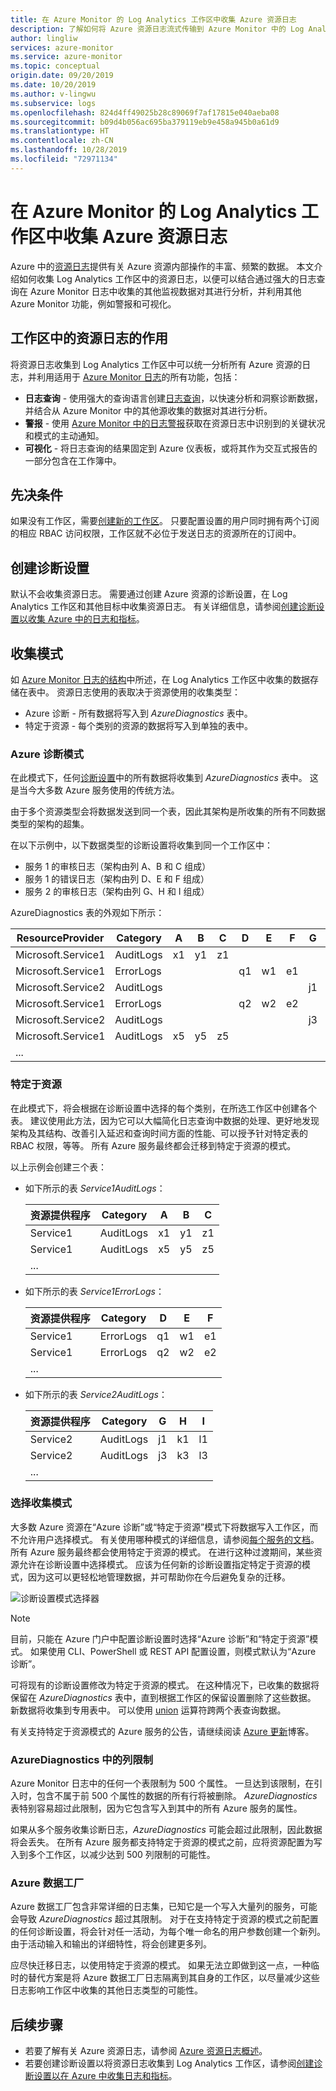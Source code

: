 ```yaml
---
title: 在 Azure Monitor 的 Log Analytics 工作区中收集 Azure 资源日志
description: 了解如何将 Azure 资源日志流式传输到 Azure Monitor 中的 Log Analytics 工作区。
author: lingliw
services: azure-monitor
ms.service: azure-monitor
ms.topic: conceptual
origin.date: 09/20/2019
ms.date: 10/20/2019
ms.author: v-lingwu
ms.subservice: logs
ms.openlocfilehash: 824d4ff49025b28c89069f7af17815e040aeba08
ms.sourcegitcommit: b09d4b056ac695ba379119eb9e458a945b0a61d9
ms.translationtype: HT
ms.contentlocale: zh-CN
ms.lasthandoff: 10/28/2019
ms.locfileid: "72971134"
---
```

# <a name="collect-azure-resource-logs-in-log-analytics-workspace-in-azure-monitor"></a>在 Azure Monitor 的 Log Analytics 工作区中收集 Azure 资源日志
Azure 中的[资源日志](resource-logs-overview.md)提供有关 Azure 资源内部操作的丰富、频繁的数据。 本文介绍如何收集 Log Analytics 工作区中的资源日志，以便可以结合通过强大的日志查询在 Azure Monitor 日志中收集的其他监视数据对其进行分析，并利用其他 Azure Monitor 功能，例如警报和可视化。 


## <a name="what-you-can-do-with-resource-logs-in-a-workspace"></a>工作区中的资源日志的作用
将资源日志收集到 Log Analytics 工作区中可以统一分析所有 Azure 资源的日志，并利用适用于 [Azure Monitor 日志](data-platform-logs.md)的所有功能，包括：

* **日志查询** - 使用强大的查询语言创建[日志查询](../log-query/log-query-overview.md)，以快速分析和洞察诊断数据，并结合从 Azure Monitor 中的其他源收集的数据对其进行分析。
* **警报** - 使用 [Azure Monitor 中的日志警报](alerts-log.md)获取在资源日志中识别到的关键状况和模式的主动通知。
* **可视化** - 将日志查询的结果固定到 Azure 仪表板，或将其作为交互式报告的一部分包含在工作簿中。

## <a name="prerequisites"></a>先决条件
如果没有工作区，需要[创建新的工作区](../learn/quick-create-workspace.md)。 只要配置设置的用户同时拥有两个订阅的相应 RBAC 访问权限，工作区就不必位于发送日志的资源所在的订阅中。

## <a name="create-a-diagnostic-setting"></a>创建诊断设置
默认不会收集资源日志。 需要通过创建 Azure 资源的诊断设置，在 Log Analytics 工作区和其他目标中收集资源日志。 有关详细信息，请参阅[创建诊断设置以收集 Azure 中的日志和指标](diagnostic-settings.md)。

## <a name="collection-mode"></a>收集模式
如 [Azure Monitor 日志的结构](../log-query/logs-structure.md)中所述，在 Log Analytics 工作区中收集的数据存储在表中。 资源日志使用的表取决于资源使用的收集类型：

- Azure 诊断 - 所有数据将写入到 _AzureDiagnostics_ 表中。
- 特定于资源 - 每个类别的资源的数据将写入到单独的表中。

### <a name="azure-diagnostics-mode"></a>Azure 诊断模式 
在此模式下，任何[诊断设置](diagnostic-settings.md)中的所有数据将收集到 _AzureDiagnostics_ 表中。 这是当今大多数 Azure 服务使用的传统方法。

由于多个资源类型会将数据发送到同一个表，因此其架构是所收集的所有不同数据类型的架构的超集。

在以下示例中，以下数据类型的诊断设置将收集到同一个工作区中：

- 服务 1 的审核日志（架构由列 A、B 和 C 组成）  
- 服务 1 的错误日志（架构由列 D、E 和 F 组成）  
- 服务 2 的审核日志（架构由列 G、H 和 I 组成）  

AzureDiagnostics 表的外观如下所示：  

| ResourceProvider    | Category     | A  | B  | C  | D  | E  | F  | G  | H  | I  |
| -- | -- | -- | -- | -- | -- | -- | -- | -- | -- | -- |
| Microsoft.Service1 | AuditLogs    | x1 | y1 | z1 |    |    |    |    |    |    |
| Microsoft.Service1 | ErrorLogs    |    |    |    | q1 | w1 | e1 |    |    |    |
| Microsoft.Service2 | AuditLogs    |    |    |    |    |    |    | j1 | k1 | l1 |
| Microsoft.Service1 | ErrorLogs    |    |    |    | q2 | w2 | e2 |    |    |    |
| Microsoft.Service2 | AuditLogs    |    |    |    |    |    |    | j3 | k3 | l3 |
| Microsoft.Service1 | AuditLogs    | x5 | y5 | z5 |    |    |    |    |    |    |
| ... |

### <a name="resource-specific"></a>特定于资源
在此模式下，将会根据在诊断设置中选择的每个类别，在所选工作区中创建各个表。 建议使用此方法，因为它可以大幅简化日志查询中数据的处理、更好地发现架构及其结构、改善引入延迟和查询时间方面的性能、可以授予针对特定表的 RBAC 权限，等等。 所有 Azure 服务最终都会迁移到特定于资源的模式。 

以上示例会创建三个表：
 
- 如下所示的表 *Service1AuditLogs*：

    | 资源提供程序 | Category | A | B | C |
    | -- | -- | -- | -- | -- |
    | Service1 | AuditLogs | x1 | y1 | z1 |
    | Service1 | AuditLogs | x5 | y5 | z5 |
    | ... |

- 如下所示的表 *Service1ErrorLogs*：  

    | 资源提供程序 | Category | D | E | F |
    | -- | -- | -- | -- | -- | 
    | Service1 | ErrorLogs |  q1 | w1 | e1 |
    | Service1 | ErrorLogs |  q2 | w2 | e2 |
    | ... |

- 如下所示的表 *Service2AuditLogs*：  

    | 资源提供程序 | Category | G | H | I |
    | -- | -- | -- | -- | -- |
    | Service2 | AuditLogs | j1 | k1 | l1|
    | Service2 | AuditLogs | j3 | k3 | l3|
    | ... |



### <a name="select-the-collection-mode"></a>选择收集模式
大多数 Azure 资源在“Azure 诊断”或“特定于资源”模式下将数据写入工作区，而不允许用户选择模式。   有关使用哪种模式的详细信息，请参阅[每个服务的文档](diagnostic-logs-schema.md)。 所有 Azure 服务最终都会使用特定于资源的模式。 在进行这种过渡期间，某些资源允许在诊断设置中选择模式。 应该为任何新的诊断设置指定特定于资源的模式，因为这可以更轻松地管理数据，并可帮助你在今后避免复杂的迁移。
  
   ![诊断设置模式选择器](media/resource-logs-collect-workspace/diagnostic-settings-mode-selector.png)




> [!NOTE]
> 目前，只能在 Azure 门户中配置诊断设置时选择“Azure 诊断”和“特定于资源”模式。   如果使用 CLI、PowerShell 或 REST API 配置设置，则模式默认为“Azure 诊断”。 

可将现有的诊断设置修改为特定于资源的模式。 在这种情况下，已收集的数据将保留在 _AzureDiagnostics_ 表中，直到根据工作区的保留设置删除了这些数据。 新数据将收集到专用表中。 可以使用 [union](https://docs.microsoft.com/azure/kusto/query/unionoperator) 运算符跨两个表查询数据。

有关支持特定于资源模式的 Azure 服务的公告，请继续阅读 [Azure 更新](https://www.azure.cn/zh-cn/what-is-new/)博客。

### <a name="column-limit-in-azurediagnostics"></a>AzureDiagnostics 中的列限制
Azure Monitor 日志中的任何一个表限制为 500 个属性。 一旦达到该限制，在引入时，包含不属于前 500 个属性的数据的所有行将被删除。 *AzureDiagnostics* 表特别容易超过此限制，因为它包含写入到其中的所有 Azure 服务的属性。

如果从多个服务收集诊断日志，_AzureDiagnostics_ 可能会超过此限制，因此数据将会丢失。 在所有 Azure 服务都支持特定于资源的模式之前，应将资源配置为写入到多个工作区，以减少达到 500 列限制的可能性。

### <a name="azure-data-factory"></a>Azure 数据工厂
Azure 数据工厂包含非常详细的日志集，已知它是一个写入大量列的服务，可能会导致 _AzureDiagnostics_ 超过其限制。 对于在支持特定于资源的模式之前配置的任何诊断设置，将会针对任一活动，为每个唯一命名的用户参数创建一个新列。 由于活动输入和输出的详细特性，将会创建更多列。
 
应尽快迁移日志，以使用特定于资源的模式。 如果无法立即做到这一点，一种临时的替代方案是将 Azure 数据工厂日志隔离到其自身的工作区，以尽量减少这些日志影响工作区中收集的其他日志类型的可能性。


## <a name="next-steps"></a>后续步骤

* 若要了解有关 Azure 资源日志，请参阅 [Azure 资源日志概述](resource-logs-overview.md)。
* 若要创建诊断设置以将资源日志收集到 Log Analytics 工作区，请参阅[创建诊断设置以在 Azure 中收集日志和指标](diagnostic-settings.md)。
